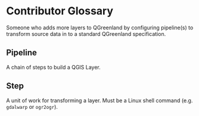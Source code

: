 # Contributor Glossary

Someone who adds more layers to QGreenland by configuring pipeline(s) to
transform source data in to a standard QGreenland specification.


## Pipeline

A chain of steps to build a QGIS Layer.

## Step

A unit of work for transforming a layer. Must be a Linux shell command (e.g.
`gdalwarp` or `ogr2ogr`).
